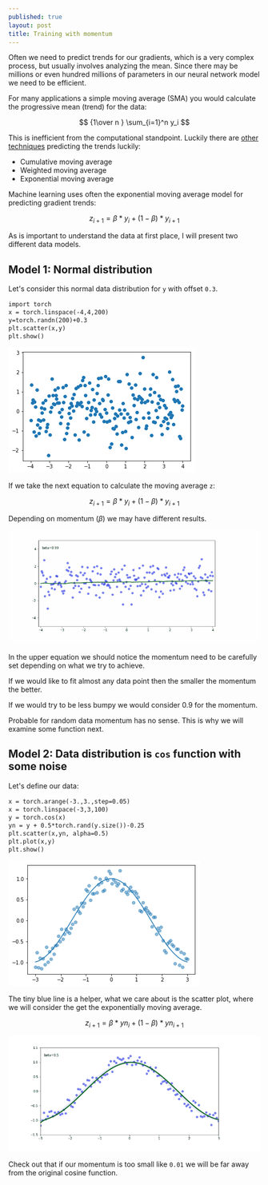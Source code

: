 ```yaml
---
published: true
layout: post
title: Training with momentum
---
```


Often we need to predict trends for our gradients, which is a very complex process, but usually involves analyzing the mean. Since there may be millions or even hundred millions of parameters in our neural network model we need to be efficient.

For many applications a simple moving average (SMA) you would calculate the progressive mean (trend) for the data:

$$ {1\over n } \sum_{i=1}^n y_i  $$

This is inefficient from the computational standpoint. Luckily there are [other techniques](https://en.wikipedia.org/wiki/Moving_average) predicting the trends luckily:

* Cumulative moving average
* Weighted moving average
* Exponential moving average

Machine learning uses often the exponential moving average model for predicting gradient trends:

$$z_{i+1} = \beta * y_i + (1-\beta) * y_{i+1}$$

As is important to understand the data at first place, I will present two different data models.

## Model 1: Normal distribution 

Let's consider this normal data distribution for `y` with offset `0.3`.
```
import torch
x = torch.linspace(-4,4,200)
y=torch.randn(200)+0.3
plt.scatter(x,y)
plt.show()
```

![IMG](/images/momentum1.png)

If we take the next equation to calculate the moving average `z`:

$$z_{i+1} = \beta * y_i + (1-\beta) * y_{i+1}$$

Depending on momentum ($\beta$) we may have different results.

![IMG](/images/momentum2.gif)

In the upper equation we should notice the momentum need to be carefully set depending on what we try to achieve.

If we would like to fit almost any data point then the smaller the momentum the better.

If we would try to be less bumpy we would consider 0.9 for the momentum.

Probable for random data momentum has no sense. This is why we will examine some function next.


## Model 2: Data distribution is `cos` function with some noise

Let's define our data:

```
x = torch.arange(-3.,3.,step=0.05)
x = torch.linspace(-3,3,100)
y = torch.cos(x)
yn = y + 0.5*torch.rand(y.size())-0.25
plt.scatter(x,yn, alpha=0.5)
plt.plot(x,y)
plt.show()
```

![IMG](/images/momentum3.png)

The tiny blue line is a helper, what we care about is the scatter plot, where we will consider the get the exponentially moving average.

$$z_{i+1} = \beta * yn_i + (1-\beta) * yn_{i+1}$$


![IMG](/images/momentum4.gif)

Check out that if our momentum is too small like `0.01` we will be far away from the original cosine function.

